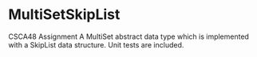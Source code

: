 # MultiSetSkipList
CSCA48 Assignment
A MultiSet abstract data type which is implemented with a SkipList data structure. Unit tests are included.

